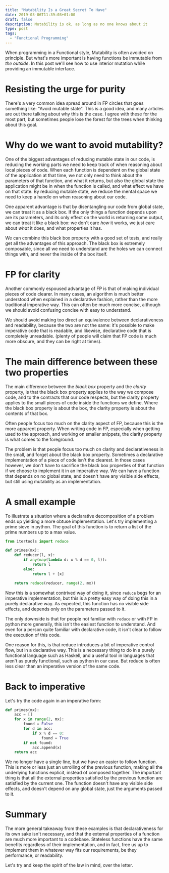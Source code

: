 ```yaml
---
title: "Mutability Is a Great Secret To Have"
date: 2019-03-06T11:39:03+01:00
draft: false
description: Mutability is ok, as long as no one knows about it
type: post
tags:
  - "Functional Programming"
---
```


When programming in a Functional style, Mutability is often avoided on principle.
But what's more important is having functions be immutable from *the outside*. In this post
we'll see how to use interior mutation while providing an immutable interface.

<!--more-->

# Resisting the urge for purity

There's a very common idea spread around in FP circles that
goes something like: "Avoid mutable state". This is a good idea,
and many articles are out there talking about why this is the case.
I agree with these for the most part, but sometimes people lose the forest
for the trees when thinking about this goal.

# Why do we want to avoid mutability?
One of the biggest advantages of reducing mutable state in our code, is reducing
the working parts we need to keep track of when reasoning about local pieces of code.
When each function is dependent on the global state of the application at that time, we
not only need to think about the parameters of that function, and what it returns,
but also the global state the application might be in when the function is called,
and what effect we have on that state. By reducing mutable state, we reduce
the mental space we need to keep a handle on when reasoning about our code.

One apparent advantage is that by disentangling our code from global state,
we can treat it as a black box. If the only things a function depends upon
are its parameters, and its only effect on the world is returning some output,
we can treat it like a black box: we don't care *how* it works, we just care about
*what* it does, and what properties it has.

We can combine this black box property with a good set of tests, and really get
all the advantages of this approach. The black box is extremely composable, since
all we need to understand are the holes we can connect things with, and never
the inside of the box itself.

# FP for clarity
Another commonly espoused advantage of FP is that of making individual pieces of code clearer.
In many cases, an algorithm is much better understood when explained in a declarative fashion,
rather than the more traditional imperative way. This can often be much more concise, although
we should avoid confusing concise with easy to understand.

We should avoid making too direct an equivalence between declarativeness and readability,
because the two are not the same: it's possible to make imperative code that is readable, and likewise,
declarative code that is completely unreadable. (plenty of people will claim that FP code is much more
obscure, and they can be right at times).

# The main difference between these two properties

The main difference between the *black box* property and the *clarity* property,
is that the black box property applies to the way we compose code, and to the contracts
that our code respects, but the clarity property applies to the small pieces of code inside the functions we
define. Where the black box property is about the box, the clarity property is about the contents
of that box.

Often people focus too much on the clarity aspect of FP, because this is the more apparent property.
When writing code in FP, especially when getting used to the approach, and working on smaller snippets,
the clarity property is what comes to the foreground.

The problem is that people focus too much on clarity and declarativeness in the small, and forget about
the black box property. Sometimes a declarative implementation of a piece of code isn't the clearest.
In those cases however, we don't have to sacrifice the black box properties of that function if we
choose to implement it in an imperative way. We can have a function that depends on no global state, and
doesn't have any visible side effects, but still using mutability as an implementation.

# A small example

To illustrate a situation where a declarative decomposition of a problem ends up yielding a more obtuse implementation.
Let's try implementing a prime sieve in python. The goal of this function is to return a list of the prime numbers up to a max value.

```python
from itertools import reduce

def primes(mx):
    def reducer(l, x):
        if any(map(lambda d: x % d == 0, l)):
            return l
        else:
            return l + [x]

    return reduce(reducer, range(2, mx))
```

Now this is a somewhat contrived way of doing it, since `reduce` begs for an imperative implementation,
but this is a pretty easy way of doing this in a purely declarative way. As expected,
this function has no visible side effects, and depends only on the parameters passed to it.

The only downside is that for people not familiar with `reduce` or with FP in python more generally,
this isn't the easiest function to understand. And even for a person quite familiar with declarative code,
it isn't clear to follow the execution of this code.

One reason for this, is that reduce introduces a bit of imperative control flow, but in a declarative way.
This is a necessary thing to do in a purely functional language such as Haskell, and a useful tool
in languages that aren't as purely functional, such as python in our case. But reduce is often
less clear than an imperative version of the same code.

# Back to imperative

Let's try the code again in an imperative form:
```python
def primes(mx):
    acc = []
    for x in range(2, mx):
        found = False
        for d in acc:
            if x % d == 0:
                found = True
        if not found:
            acc.append(x)
    return acc
```

We no longer have a single line, but we have an easier to follow function. This is more or less just an unrolling of
the previous function, making all the underlying functions explicit, instead of composed together.
The important thing is that all the external properties satisfied by the previous function are satisfied by the current one.
The function doesn't have any visible side effects, and doesn't depend on any global state, just the arguments passed to it.

# Summary

The more general takeaway from these examples is that declarativeness for its own sake isn't necessary,
and that the external properties of a function are much more important to a codebase. Stateless functions
have the same benefits regardless of their implementation, and in fact, free us up to implement them in whatever
way fits our requirements, be they performance, or readability.

Let's try and keep the spirit of the law in mind, over the letter.
